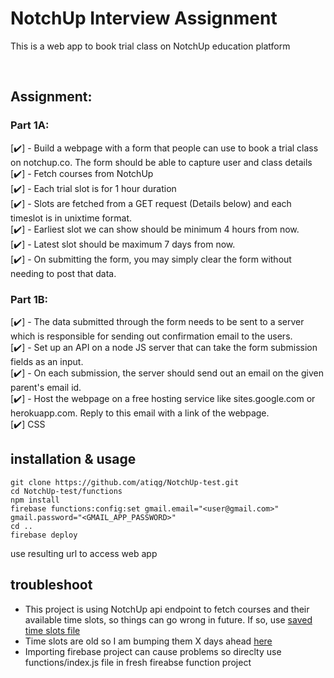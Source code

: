 # NotchUp Interview Assignment
This is a web app to book trial class on NotchUp education platform
   
<br>

## Assignment:       
### Part 1A:       
[✔️] - Build a webpage with a form that people can use to book a trial class on notchup.co. The form should be able to capture user and class details      
[✔️] - Fetch courses from NotchUp       
[✔️] - Each trial slot is for 1 hour duration        
[✔️] - Slots are fetched from a GET request (Details below) and each timeslot is in unixtime format.       
[✔️] - Earliest slot we can show should be minimum 4 hours from now.        
[✔️] - Latest slot should be maximum 7 days from now.       
[✔️] - On submitting the form, you may simply clear the form without needing to post that data.       

### Part 1B:        
[✔️] - The data submitted through the form needs to be sent to a server which is responsible for sending out confirmation email to the users.      
[✔️] - Set up an API on a node JS server that can take the form submission fields as an input.       
[✔️] - On each submission, the server should send out an email on the given parent's email id.         
[✔️] - Host the webpage on a free hosting service like sites.google.com or herokuapp.com. Reply to this email with a link of the webpage.     
[✔️] CSS    


## installation & usage      
```
git clone https://github.com/atiqg/NotchUp-test.git
cd NotchUp-test/functions
npm install
firebase functions:config:set gmail.email="<user@gmail.com>" gmail.password="<GMAIL_APP_PASSWORD>"
cd ..
firebase deploy
```

use resulting url to access web app 


## troubleshoot
* This project is using NotchUp api endpoint to fetch courses and their available time slots, so things can go wrong in future. If so, use [saved time slots file](./original_assets/saved_time_slots.json)             
* Time slots are old so I am bumping them X days ahead [here](https://github.com/atiqg/NotchUp-test/blob/99cd38b88ef881555b2a8e234758a680c45af8c7/public/script.js#L71)       
* Importing firebase project can cause problems so direclty use functions/index.js file in fresh fireabse function project
